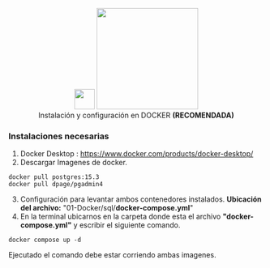 
<p align="center">
<img src="https://www.postgresql.org/media/img/about/press/elephant.png" width="40px">
<img src="https://upload.wikimedia.org/wikipedia/commons/7/79/Docker_%28container_engine%29_logo.png" width="200px">
<br>
Instalación y configuración en DOCKER <b>(RECOMENDADA)</b>
</p>

### Instalaciones necesarias

 1. Docker Desktop : https://www.docker.com/products/docker-desktop/
 2. Descargar Imagenes de docker.
 ```
docker pull postgres:15.3
docker pull dpage/pgadmin4
```
3. Configuración para levantar ambos contenedores instalados.
**Ubicación del archivo:** "01-Docker/sql/**docker-compose.yml**"
4. En la terminal ubicarnos en la carpeta donde esta el archivo <b>"docker-compose.yml"</b> y escribir el siguiente comando.
 ```
docker compose up -d
```
Ejecutado el comando debe estar corriendo ambas imagenes.